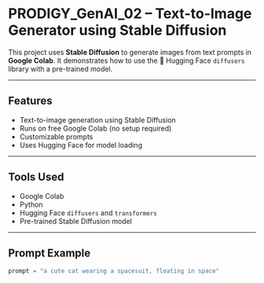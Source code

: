 
#  PRODIGY_GenAI_02 – Text-to-Image Generator using Stable Diffusion

This project uses **Stable Diffusion** to generate images from text prompts in **Google Colab**. It demonstrates how to use the 🤗 Hugging Face `diffusers` library with a pre-trained model.

---

##  Features

- Text-to-image generation using Stable Diffusion
- Runs on free Google Colab (no setup required)
- Customizable prompts
- Uses Hugging Face  for model loading

---

##  Tools Used

- Google Colab
- Python
- Hugging Face `diffusers` and `transformers`
- Pre-trained Stable Diffusion model

---

##  Prompt Example

```python
prompt = "a cute cat wearing a spacesuit, floating in space"

